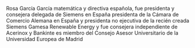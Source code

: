 Rosa García García  matemática y directiva española, fue presidenta y consejera delegada de Siemens en España
presidenta de la Cámara de Comercio Alemana en España y presidenta no ejecutiva de la recién creada Siemens Gamesa Renewable 
Energy y fue consejera independiente de Acerinox y Bankinte 
es miembro del Consejo Asesor Universitario de la Universidad Europea de Madrid
